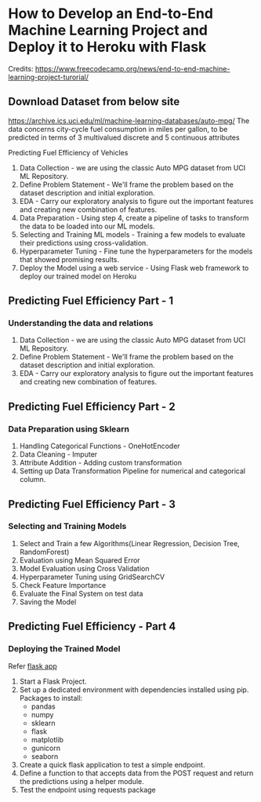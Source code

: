 # How to Develop an End-to-End Machine Learning Project and Deploy it to Heroku with Flask
Credits: https://www.freecodecamp.org/news/end-to-end-machine-learning-project-turorial/

## Download Dataset from below site
https://archive.ics.uci.edu/ml/machine-learning-databases/auto-mpg/
The data concerns city-cycle fuel consumption in miles per gallon, to be predicted in terms of 3 multivalued discrete and 5 continuous attributes


Predicting Fuel Efficiency of Vehicles

1. Data Collection - we are using the classic Auto MPG dataset from UCI ML Repository.
2. Define Problem Statement - We'll frame the problem based on the dataset description and initial exploration.
3. EDA - Carry our exploratory analysis to figure out the important features and creating new combination of features.
4. Data Preparation - Using step 4, create a pipeline of tasks to transform the data to be loaded into our ML models.
5. Selecting and Training ML models - Training a few models to evaluate their predictions using cross-validation.
6. Hyperparameter Tuning - Fine tune the hyperparameters for the models that showed promising results.
7. Deploy the Model using a web service - Using Flask web framework to deploy our trained model on Heroku


## Predicting Fuel Efficiency Part - 1
### Understanding the data and relations
1. Data Collection - we are using the classic Auto MPG dataset from UCI ML Repository.
2. Define Problem Statement - We'll frame the problem based on the dataset description and initial exploration.
3. EDA - Carry our exploratory analysis to figure out the important features and creating new combination of features.

## Predicting Fuel Efficiency Part - 2 
### Data Preparation using Sklearn

1. Handling Categorical Functions - OneHotEncoder
2. Data Cleaning - Imputer
3. Attribute Addition - Adding custom transformation
4. Setting up Data Transformation Pipeline for numerical and categorical column.

## Predicting Fuel Efficiency Part - 3
### Selecting and Training Models

1. Select and Train a few Algorithms(Linear Regression, Decision Tree, RandomForest)
2. Evaluation using Mean Squared Error
3. Model Evaluation using Cross Validation
4. Hyperparameter Tuning using GridSearchCV
5. Check Feature Importance
6. Evaluate the Final System on test data
7. Saving the Model


## Predicting Fuel Efficiency - Part 4
### Deploying the Trained Model
Refer [flask app](https://github.com/pranavnijampurkar33/ml-heroku-flask-fuel-consumption/tree/main/ml_flask_app)

1. Start a Flask Project.
2. Set up a dedicated environment with dependencies installed using pip.
  Packages to install:
    * pandas
    * numpy
    * sklearn
    * flask
    * matplotlib
    * gunicorn
    * seaborn
3. Create a quick flask application to test a simple endpoint.
4. Define a function to that accepts data from the POST request and return the predictions using a helper module.
5. Test the endpoint using requests package

